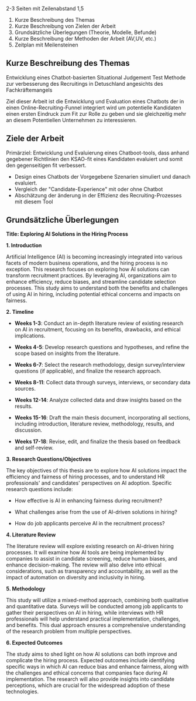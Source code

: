 2-3 Seiten mit Zeilenabstand 1,5

1. Kurze Beschreibung des Themas
2. Kurze Beschreibung von Zielen der Arbeit
3. Grundsätzliche Überlegungen (Theorie, Modelle, Befunde)
5. Kurze Beschreibung der Methoden der Arbeit (AV,UV, etc.)
6. Zeitplan mit Meilensteinen



## Kurze Beschreibung des Themas
Entwicklung eines Chatbot-basierten Situational Judgement Test Methode zur verbesserung des Recruitings in Detuschland angesichts des Fachkräftemangels

Ziel dieser Arbeit ist die Entwicklung und Evaluation eines Chatbots der in einen Online-Recruiting-Funnel integriert wird um potentielle Kandidaten einen ersten Eindruck zum Fit zur Rolle zu geben und sie gleichzeitig mehr an diesem Potentiellen Unternehmen zu interessieren.
## Ziele der Arbeit

Primärziel: Entwicklung und Evaluierung eines Chatboot-tools, dass anhand gegebener Richtlinien den KSAO-fit eines Kandidaten evaluiert und somit den gegenseitigen fit verbessert.

- Design eines Chatbots der Vorgegebene Szenarien simuliert und danach evaluiert.
- Vergleich der "Candidate-Experience" mit oder ohne Chatbot
- Abschätzung der änderung in der Effizienz des Recruiting-Prozesses mit diesem Tool

## Grundsätzliche Überlegungen


**Title: Exploring AI Solutions in the Hiring Process**

**1. Introduction**

Artificial Intelligence (AI) is becoming increasingly integrated into various facets of modern business operations, and the hiring process is no exception. This research focuses on exploring how AI solutions can transform recruitment practices. By leveraging AI, organizations aim to enhance efficiency, reduce biases, and streamline candidate selection processes. This study aims to understand both the benefits and challenges of using AI in hiring, including potential ethical concerns and impacts on fairness.

**2. Timeline**

- **Weeks 1-3**: Conduct an in-depth literature review of existing research on AI in recruitment, focusing on its benefits, drawbacks, and ethical implications.
    
- **Weeks 4-5**: Develop research questions and hypotheses, and refine the scope based on insights from the literature.
    
- **Weeks 6-7**: Select the research methodology, design survey/interview questions (if applicable), and finalize the research approach.
    
- **Weeks 8-11**: Collect data through surveys, interviews, or secondary data sources.
    
- **Weeks 12-14**: Analyze collected data and draw insights based on the results.
    
- **Weeks 15-16**: Draft the main thesis document, incorporating all sections, including introduction, literature review, methodology, results, and discussion.
    
- **Weeks 17-18**: Revise, edit, and finalize the thesis based on feedback and self-review.
    

**3. Research Questions/Objectives**

The key objectives of this thesis are to explore how AI solutions impact the efficiency and fairness of hiring processes, and to understand HR professionals' and candidates' perspectives on AI adoption. Specific research questions include:

- How effective is AI in enhancing fairness during recruitment?
    
- What challenges arise from the use of AI-driven solutions in hiring?
    
- How do job applicants perceive AI in the recruitment process?
    

**4. Literature Review**

The literature review will explore existing research on AI-driven hiring processes. It will examine how AI tools are being implemented by companies to assist in candidate screening, reduce human biases, and enhance decision-making. The review will also delve into ethical considerations, such as transparency and accountability, as well as the impact of automation on diversity and inclusivity in hiring.

**5. Methodology**

This study will utilize a mixed-method approach, combining both qualitative and quantitative data. Surveys will be conducted among job applicants to gather their perspectives on AI in hiring, while interviews with HR professionals will help understand practical implementation, challenges, and benefits. This dual approach ensures a comprehensive understanding of the research problem from multiple perspectives.

**6. Expected Outcomes**

The study aims to shed light on how AI solutions can both improve and complicate the hiring process. Expected outcomes include identifying specific ways in which AI can reduce bias and enhance fairness, along with the challenges and ethical concerns that companies face during AI implementation. The research will also provide insights into candidate perceptions, which are crucial for the widespread adoption of these technologies.